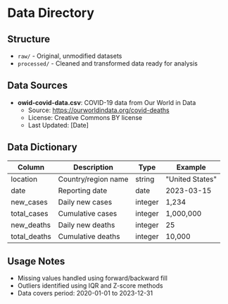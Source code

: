 # Data Directory

## Structure
- `raw/` - Original, unmodified datasets
- `processed/` - Cleaned and transformed data ready for analysis

## Data Sources
- **owid-covid-data.csv**: COVID-19 data from Our World in Data
  - Source: https://ourworldindata.org/covid-deaths
  - License: Creative Commons BY license
  - Last Updated: [Date]

## Data Dictionary
| Column | Description | Type | Example |
|--------|-------------|------|---------|
| location | Country/region name | string | "United States" |
| date | Reporting date | date | 2023-03-15 |
| new_cases | Daily new cases | integer | 1,234 |
| total_cases | Cumulative cases | integer | 1,000,000 |
| new_deaths | Daily new deaths | integer | 25 |
| total_deaths | Cumulative deaths | integer | 10,000 |

## Usage Notes
- Missing values handled using forward/backward fill
- Outliers identified using IQR and Z-score methods
- Data covers period: 2020-01-01 to 2023-12-31